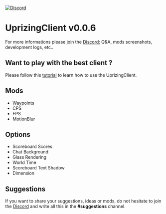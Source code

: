 [discord-invite]: https://discord.gg/R8dfj6S
[ ![Discord](https://discordapp.com/api/guilds/398116303941926915/widget.png) ][discord-invite]

# UprizingClient v0.0.6
For more informations please join the [Discord:](https://discord.gg/R8dfj6S) Q&A, mods screenshots, development logs, etc..

## Want to play with the best client ?
Please follow this [tutorial](https://github.com/Stawlker/UprizingClient/wiki/How-to-play-%3F) to learn how to use the UprizingClient.

## Mods
- Waypoints
- CPS
- FPS
- MotionBlur

## Options
- Scoreboard Scores
- Chat Background
- Glass Rendering
- World Time
- Scoreboard Text Shadow
- Dimension

## Suggestions
If you want to share your suggestions, ideas or mods, do not hesitate to join the [Discord](https://discord.gg/R8dfj6S) and write all this in the **#suggestions** channel.
